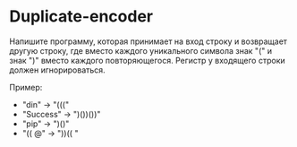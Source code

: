 # Duplicate-encoder
Напишите программу, которая принимает на вход строку и возвращает 
другую строку, где вместо каждого уникального символа знак
"(" и знак ")" вместо каждого повторяющегося. Регистр у входящего строки должен игнорироваться. 

Пример:
* "din" -> "(((" 
* "Success" -> ")())())"  
* "pip" -> ")()"  
* "(( @" -> "))(( "
